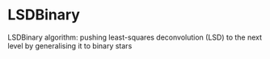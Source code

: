 # LSDBinary
LSDBinary algorithm: pushing least-squares deconvolution (LSD) to the next level by generalising it to binary stars
